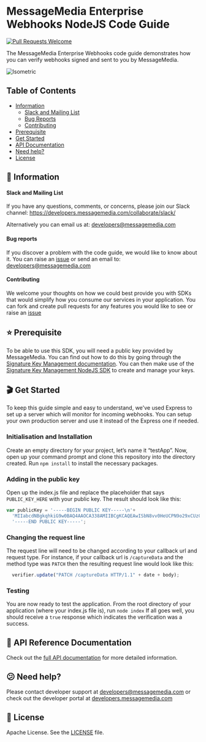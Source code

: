 # MessageMedia Enterprise Webhooks NodeJS Code Guide
[![Pull Requests Welcome](https://img.shields.io/badge/PRs-welcome-brightgreen.svg?style=flat)](http://makeapullrequest.com)

The MessageMedia Enterprise Webhooks code guide demonstrates how you can verify webhooks signed and sent to you by MessageMedia.

![Isometric](http://i64.tinypic.com/2aalw86.jpg)

## Table of Contents
* [Information](#newspaper-information)
  * [Slack and Mailing List](#slack-and-mailing-list)
  * [Bug Reports](#bug-reports)
  * [Contributing](#contributing)
* [Prerequisite](#star-prerequisite)
* [Get Started](#clapper-get-started)
* [API Documentation](#closed_book-api-documentation)
* [Need help?](#confused-need-help)
* [License](#page_with_curl-license)

## :newspaper: Information

#### Slack and Mailing List

If you have any questions, comments, or concerns, please join our Slack channel:
https://developers.messagemedia.com/collaborate/slack/

Alternatively you can email us at:
developers@messagemedia.com

#### Bug reports

If you discover a problem with the code guide, we would like to know about it. You can raise an [issue](https://github.com/messagemedia/nodejs/issues) or send an email to: developers@messagemedia.com

#### Contributing

We welcome your thoughts on how we could best provide you with SDKs that would simplify how you consume our services in your application. You can fork and create pull requests for any features you would like to see or raise an [issue](https://github.com/messagemedia/nodejs/issues)

## :star: Prerequisite
To be able to use this SDK, you will need a public key provided by MessageMedia. You can find out how to do this by going through the [Signature Key Management documentation](https://developers.messagemedia.com/code/signature-key-management-api-documentation/). You can then make use of the [Signature Key Management NodeJS SDK](https://github.com/messagemedia/signingkeys-nodejs-sdk) to create and manage your keys.

## :clapper: Get Started
To keep this guide simple and easy to understand, we've used Express to set up a server which will monitor for incoming webhooks. You can setup your own production server and use it instead of the Express one if needed.

### Initialisation and Installation
Create an empty directory for your project, let’s name it “testApp”. Now, open up your command prompt and clone this repository into the directory created.
Run `npm install` to install the necessary packages.

### Adding in the public key
Open up the index.js file and replace the placeholder that says ```PUBLIC_KEY_HERE``` with your public key. The result should look like this:
```javascript
var publicKey = '-----BEGIN PUBLIC KEY-----\n'+
  'MIIabcdNBgkqhkiG9w0BAQ4AAOCA338AMIIBCgKCAQEAwISbN8vv0HeUCPN9o29xCUzCsh0ZUM+wdc3Gi3+DfyO4rPec1f/uxFbw0Dscw1iEA1dUfQ5eKhhsOIPdjk//gOGQbBVmQ8DhDcGVGWrHrE/n/K/x0ZkIae4n4eNobK96Ic/C4YmXf5LBUmgkOwUM+5VDPxe3rMnm/3TQdJzAcBMIzqNixzseCh4ICYMSahKnkNY5bJGf+8WbT0i+3mHQwvLacAub+wFH6hyT4I7FXOcXmR+HIyD8xwwYLmB4Yy+cMmiDcc1J9KX34C5apXM2A3f2mOtgfM0WSH2NpXmZmpXmzbkbIxEw90N3zERrDb2myJAHAD0MKQ7abcdxPen96dIDAQAB\n'+
  '-----END PUBLIC KEY-----';
```

### Changing the request line
The request line will need to be changed according to your callback url and request type. For instance, if your callback url is `/captureData` and the method type was `PATCH` then the resulting request line would look like this:
```javascript
  verifier.update("PATCH /captureData HTTP/1.1" + date + body);
```

### Testing
You are now ready to test the application. From the root directory of your application (where your index.js file is), run `node index`
If all goes well, you should receive a `true` response which indicates the verification was a success.

## :closed_book: API Reference Documentation
Check out the [full API documentation](https://developers.messagemedia.com/code/secure-webhooks-api-documentation/) for more detailed information.

## :confused: Need help?
Please contact developer support at developers@messagemedia.com or check out the developer portal at [developers.messagemedia.com](https://developers.messagemedia.com/)

## :page_with_curl: License
Apache License. See the [LICENSE](LICENSE) file.
